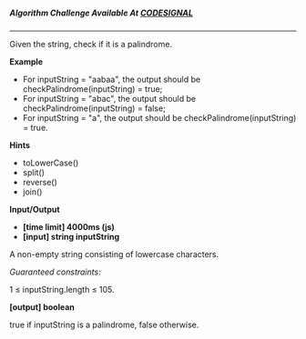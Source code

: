 ##### Algorithm Challenge Available At [CODESIGNAL](https://www.youtube.com/watch?v=IVoOmPDCHCM)

---

Given the string, check if it is a palindrome.

**Example**

- For inputString = "aabaa", the output should be
  checkPalindrome(inputString) = true;
- For inputString = "abac", the output should be
  checkPalindrome(inputString) = false;
- For inputString = "a", the output should be
  checkPalindrome(inputString) = true.

**Hints**

- toLowerCase()
- split()
- reverse()
- join()

**Input/Output**

- **[time limit] 4000ms (js)**
- **[input] string inputString**

A non-empty string consisting of lowercase characters.

_Guaranteed constraints:_

1 ≤ inputString.length ≤ 105.

**[output] boolean**

true if inputString is a palindrome, false otherwise.
